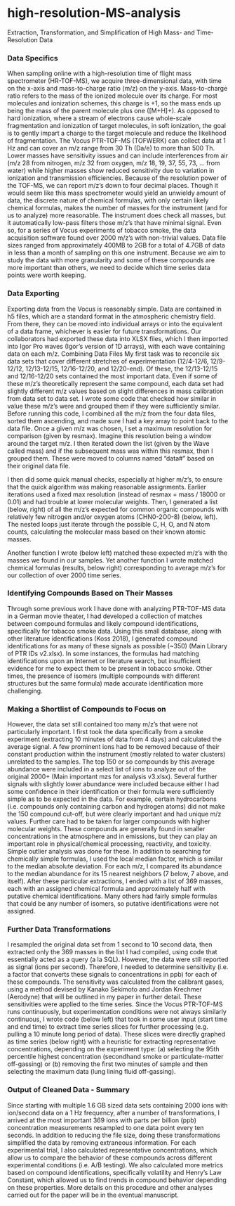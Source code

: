 # high-resolution-MS-analysis
Extraction, Transformation, and Simplification of High Mass- and Time-Resolution Data

### Data Specifics

When sampling online with a high-resolution time of flight mass spectrometer (HR-TOF-MS), we acquire three-dimensional data, with time on the x-axis and mass-to-charge ratio (m/z) on the y-axis. Mass-to-charge ratio refers to the mass of the ionized molecule over its charge. For most molecules and ionization schemes, this charge is +1, so the mass ends up being the mass of the parent molecule plus one ([M+H]+). As opposed to hard ionization, where a stream of electrons cause whole-scale fragmentation and ionization of target molecules, in soft ionization, the goal is to gently impart a charge to the target molecule and reduce the likelihood of fragmentation.
The Vocus PTR-TOF-MS (TOFWERK) can collect data at 1 Hz and can cover an m/z range from 30 Th (Da/e) to more than 500 Th. Lower masses have sensitivity issues and can include interferences from air (m/z 28 from nitrogen, m/z 32 from oxygen, m/z 18, 19, 37, 55, 73, … from water) while higher masses show reduced sensitivity due to variation in ionization and transmission efficiencies. Because of the resolution power of the TOF-MS, we can report m/z’s down to four decimal places. 
Though it would seem like this mass spectrometer would yield an unwieldy amount of data, the discrete nature of chemical formulas, with only certain likely chemical formulas, makes the number of masses for the instrument (and for us to analyze) more reasonable. The instrument does check all masses, but it automatically low-pass filters those m/z’s that have minimal signal. Even so, for a series of Vocus experiments of tobacco smoke, the data acquisition software found over 2000 m/z’s with non-trivial values. Data file sizes ranged from approximately 400MB to 2GB for a total of 4.7GB of data in less than a month of sampling on this one instrument. Because we aim to study the data with more granularity and some of these compounds are more important than others, we need to decide which time series data points were worth keeping.
 
### Data Exporting
Exporting data from the Vocus is reasonably simple. Data are contained in h5 files, which are a standard format in the atmospheric chemistry field. From there, they can be moved into individual arrays or into the equivalent of a data frame, whichever is easier for future transformations. Our collaborators had exported these data into XLSX files, which I then imported into Igor Pro waves (Igor’s version of 1D arrays), with each wave containing data on each m/z.
Combining Data Files
My first task was to reconcile six data sets that cover different stretches of experimentation (12/4-12/6, 12/9-12/12, 12/13-12/15, 12/16-12/20, and 12/20-end). Of these, the 12/13-12/15 and 12/16-12/20 sets contained the most important data. Even if some of these m/z’s theoretically represent the same compound, each data set had slightly different m/z values based on slight differences in mass calibration from data set to data set. 
I wrote some code that checked how similar in value these m/z’s were and grouped them if they were sufficiently similar. Before running this code, I combined all the m/z from the four data files, sorted them ascending, and made sure I had a key array to point back to the data file.
Once a given m/z was chosen, I set a maximum resolution for comparison (given by resmax). Imagine this resolution being a window around the target m/z. I then iterated down the list (given by the Wave called mass) and if the subsequent mass was within this resmax, then I grouped them. These were moved to columns named “data#” based on their original data file.
  
I then did some quick manual checks, especially at higher m/z’s, to ensure that the quick algorithm was making reasonable assignments. Earlier iterations used a fixed max resolution (instead of resmax = mass / 18000 or 0.01) and had trouble at lower molecular weights.
Then, I generated a list (below, right) of all the m/z’s expected for common organic compounds with relatively few nitrogen and/or oxygen atoms (CHN0-2O0-8) (below, left). The nested loops just iterate through the possible C, H, O, and N atom counts, calculating the molecular mass based on their known atomic masses.
  
Another function I wrote (below left) matched these expected m/z’s with the masses we found in our samples. Yet another function I wrote matched chemical formulas (results, below right) corresponding to average m/z’s for our collection of over 2000 time series.
  

### Identifying Compounds Based on Their Masses
Through some previous work I have done with analyzing PTR-TOF-MS data in a German movie theater, I had developed a collection of matches between compound formulas and likely compound identifications, specifically for tobacco smoke data. Using this small database, along with other literature identifications (Koss 2018), I generated compound identifications for as many of these signals as possible (~350) (Main Library of PTR IDs v2.xlsx). In some instances, the formulas had matching identifications upon an Internet or literature search, but insufficient evidence for me to expect them to be present in tobacco smoke. Other times, the presence of isomers (multiple compounds with different structures but the same formula) made accurate identification more challenging.
### Making a Shortlist of Compounds to Focus on
However, the data set still contained too many m/z’s that were not particularly important. I first took the data specifically from a smoke experiment (extracting 10 minutes of data from 4 days) and calculated the average signal. A few prominent ions had to be removed because of their constant production within the instrument (mostly related to water clusters) unrelated to the samples. The top 150 or so compounds by this average abundance were included in a select list of ions to analyze out of the original 2000+ (Main important mzs for analysis v3.xlsx). Several further signals with slightly lower abundance were included because either I had some confidence in their identification or their formula were sufficiently simple as to be expected in the data. For example, certain hydrocarbons (i.e. compounds only containing carbon and hydrogen atoms) did not make the 150 compound cut-off, but were clearly important and had unique m/z values.
Further care had to be taken for larger compounds with higher molecular weights. These compounds are generally found in smaller concentrations in the atmosphere and in emissions, but they can play an important role in physical/chemical processing, reactivity, and toxicity. Simple outlier analysis was done for these. In addition to searching for chemically simple formulas, I used the local median factor, which is similar to the median absolute deviation. For each m/z, I compared its abundance to the median abundance for its 15 nearest neighbors (7 below, 7 above, and itself).
After these particular extractions, I ended with a list of 369 masses, each with an assigned chemical formula and approximately half with putative chemical identifications. Many others had fairly simple formulas that could be any number of isomers, so putative identifications were not assigned.
### Further Data Transformations
I resampled the original data set from 1 second to 10 second data, then extracted only the 369 masses in the list I had compiled, using code that essentially acted as a query (a la SQL). However, the data were still reported as signal (ions per second). Therefore, I needed to determine sensitivity (i.e. a factor that converts these signals to concentrations in ppb) for each of these compounds. The sensitivity was calculated from the calibrant gases, using a method devised by Kanako Sekimoto and Jordan Krechmer (Aerodyne) that will be outlined in my paper in further detail. These sensitivities were applied to the time series.
Since the Vocus PTR-TOF-MS runs continuously, but experimentation conditions were not always similarly continuous, I wrote code (below left) that took in some user input (start time and end time) to extract time series slices for further processing (e.g. pulling a 10 minute long period of data). These slices were directly graphed as time series (below right) with a heuristic for extracting representative concentrations, depending on the experiment type: (a) selecting the 95th percentile highest concentration (secondhand smoke or particulate-matter off-gassing) or (b) removing the first two minutes of sample and then selecting the maximum data (lung lining fluid off-gassing).
  
### Output of Cleaned Data - Summary
Since starting with multiple 1.6 GB sized data sets containing 2000 ions with ion/second data on a 1 Hz frequency, after a number of transformations, I arrived at the most important 369 ions with parts per billion (ppb) concentration measurements resampled to one data point every ten seconds. In addition to reducing the file size, doing these transformations simplified the data by removing extraneous information. For each experimental trial, I also calculated representative concentrations, which allow us to compare the behavior of these compounds across different experimental conditions (i.e. A/B testing). We also calculated more metrics based on compound identifications, specifically volatility and Henry’s Law Constant, which allowed us to find trends in compound behavior depending on these properties. More details on this procedure and other analyses carried out for the paper will be in the eventual manuscript.
